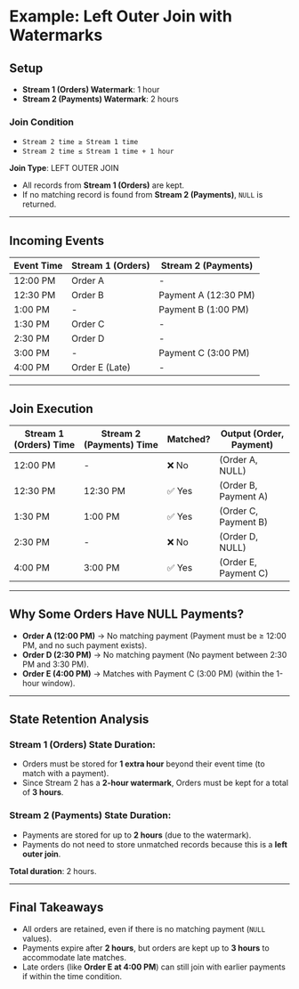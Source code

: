 # Example: Left Outer Join with Watermarks

## Setup

- **Stream 1 (Orders) Watermark**: 1 hour  
- **Stream 2 (Payments) Watermark**: 2 hours  

### Join Condition

- `Stream 2 time ≥ Stream 1 time`  
- `Stream 2 time ≤ Stream 1 time + 1 hour`  

**Join Type**: LEFT OUTER JOIN  

- All records from **Stream 1 (Orders)** are kept.  
- If no matching record is found from **Stream 2 (Payments)**, `NULL` is returned.  

---

## Incoming Events

| Event Time | Stream 1 (Orders) | Stream 2 (Payments) |
|------------|--------------------|----------------------|
| 12:00 PM   | Order A           | -                    |
| 12:30 PM   | Order B           | Payment A (12:30 PM) |
| 1:00 PM    | -                 | Payment B (1:00 PM)  |
| 1:30 PM    | Order C           | -                    |
| 2:30 PM    | Order D           | -                    |
| 3:00 PM    | -                 | Payment C (3:00 PM)  |
| 4:00 PM    | Order E (Late)    | -                    |

---

## Join Execution

| Stream 1 (Orders) Time | Stream 2 (Payments) Time | Matched? | Output (Order, Payment)          |
|-------------------------|--------------------------|----------|-----------------------------------|
| 12:00 PM               | -                        | ❌ No    | (Order A, NULL)                  |
| 12:30 PM               | 12:30 PM                 | ✅ Yes   | (Order B, Payment A)             |
| 1:30 PM                | 1:00 PM                  | ✅ Yes   | (Order C, Payment B)             |
| 2:30 PM                | -                        | ❌ No    | (Order D, NULL)                  |
| 4:00 PM                | 3:00 PM                  | ✅ Yes   | (Order E, Payment C)             |

---

## Why Some Orders Have NULL Payments?

- **Order A (12:00 PM)** → No matching payment (Payment must be ≥ 12:00 PM, and no such payment exists).  
- **Order D (2:30 PM)** → No matching payment (No payment between 2:30 PM and 3:30 PM).  
- **Order E (4:00 PM)** → Matches with Payment C (3:00 PM) (within the 1-hour window).  

---

## State Retention Analysis

### Stream 1 (Orders) State Duration:
- Orders must be stored for **1 extra hour** beyond their event time (to match with a payment).  
- Since Stream 2 has a **2-hour watermark**, Orders must be kept for a total of **3 hours**.  

### Stream 2 (Payments) State Duration:
- Payments are stored for up to **2 hours** (due to the watermark).  
- Payments do not need to store unmatched records because this is a **left outer join**.  

**Total duration**: 2 hours.  

---

## Final Takeaways

- All orders are retained, even if there is no matching payment (`NULL` values).  
- Payments expire after **2 hours**, but orders are kept up to **3 hours** to accommodate late matches.  
- Late orders (like **Order E at 4:00 PM**) can still join with earlier payments if within the time condition.  